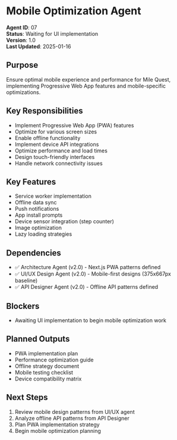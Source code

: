 # Mobile Optimization Agent

**Agent ID**: 07  
**Status**: Waiting for UI implementation  
**Version**: 1.0  
**Last Updated**: 2025-01-16  

## Purpose

Ensure optimal mobile experience and performance for Mile Quest, implementing Progressive Web App features and mobile-specific optimizations.

## Key Responsibilities

- Implement Progressive Web App (PWA) features
- Optimize for various screen sizes
- Enable offline functionality
- Implement device API integrations
- Optimize performance and load times
- Design touch-friendly interfaces
- Handle network connectivity issues

## Key Features

- Service worker implementation
- Offline data sync
- Push notifications
- App install prompts
- Device sensor integration (step counter)
- Image optimization
- Lazy loading strategies

## Dependencies

- ✅ Architecture Agent (v2.0) - Next.js PWA patterns defined
- ✅ UI/UX Design Agent (v2.0) - Mobile-first designs (375x667px baseline)
- ✅ API Designer Agent (v2.0) - Offline API patterns defined

## Blockers

- Awaiting UI implementation to begin mobile optimization work

## Planned Outputs

- PWA implementation plan
- Performance optimization guide
- Offline strategy document
- Mobile testing checklist
- Device compatibility matrix

## Next Steps

1. Review mobile design patterns from UI/UX agent
2. Analyze offline API patterns from API Designer
3. Plan PWA implementation strategy
4. Begin mobile optimization planning